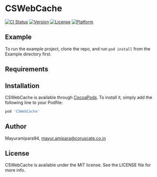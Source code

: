 # CSWebCache

[![CI Status](https://img.shields.io/travis/Mayuramipara94/CSWebCache.svg?style=flat)](https://travis-ci.org/Mayuramipara94/CSWebCache)
[![Version](https://img.shields.io/cocoapods/v/CSWebCache.svg?style=flat)](https://cocoapods.org/pods/CSWebCache)
[![License](https://img.shields.io/cocoapods/l/CSWebCache.svg?style=flat)](https://cocoapods.org/pods/CSWebCache)
[![Platform](https://img.shields.io/cocoapods/p/CSWebCache.svg?style=flat)](https://cocoapods.org/pods/CSWebCache)

## Example

To run the example project, clone the repo, and run `pod install` from the Example directory first.

## Requirements

## Installation

CSWebCache is available through [CocoaPods](https://cocoapods.org). To install
it, simply add the following line to your Podfile:

```ruby
pod 'CSWebCache'
```

## Author

Mayuramipara94, mayur.amipara@coruscate.co.in

## License

CSWebCache is available under the MIT license. See the LICENSE file for more info.
